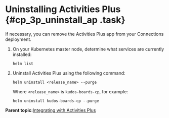 # Uninstalling Activities Plus {#cp_3p_uninstall_ap .task}

If necessary, you can remove the Activities Plus app from your Connections deployment.

1.  On your Kubernetes master node, determine what services are currently installed:

    ```
    helm list
    ```

2.  Uninstall Activities Plus using the following command:

    ```
    helm uninstall <release_name> --purge
    ```

    Where `<release_name>` is `kudos-boards-cp`, for example:

    ```
    helm uninstall kudos-boards-cp --purge
    ```


**Parent topic:**[Integrating with Activities Plus](../install/cp_3p_integrate_intro.md)

